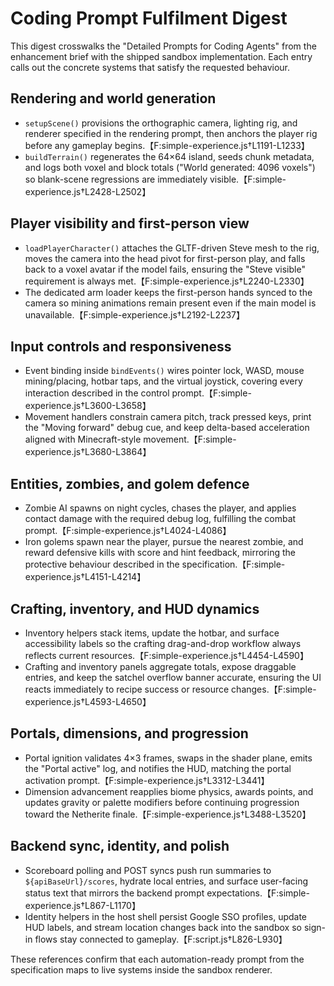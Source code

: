 # Coding Prompt Fulfilment Digest

This digest crosswalks the "Detailed Prompts for Coding Agents" from the enhancement brief with the shipped sandbox implementation. Each entry calls out the concrete systems that satisfy the requested behaviour.

## Rendering and world generation
- `setupScene()` provisions the orthographic camera, lighting rig, and renderer specified in the rendering prompt, then anchors the player rig before any gameplay begins.【F:simple-experience.js†L1191-L1233】
- `buildTerrain()` regenerates the 64×64 island, seeds chunk metadata, and logs both voxel and block totals ("World generated: 4096 voxels") so blank-scene regressions are immediately visible.【F:simple-experience.js†L2428-L2502】

## Player visibility and first-person view
- `loadPlayerCharacter()` attaches the GLTF-driven Steve mesh to the rig, moves the camera into the head pivot for first-person play, and falls back to a voxel avatar if the model fails, ensuring the "Steve visible" requirement is always met.【F:simple-experience.js†L2240-L2330】
- The dedicated arm loader keeps the first-person hands synced to the camera so mining animations remain present even if the main model is unavailable.【F:simple-experience.js†L2192-L2237】

## Input controls and responsiveness
- Event binding inside `bindEvents()` wires pointer lock, WASD, mouse mining/placing, hotbar taps, and the virtual joystick, covering every interaction described in the control prompt.【F:simple-experience.js†L3600-L3658】
- Movement handlers constrain camera pitch, track pressed keys, print the "Moving forward" debug cue, and keep delta-based acceleration aligned with Minecraft-style movement.【F:simple-experience.js†L3680-L3864】

## Entities, zombies, and golem defence
- Zombie AI spawns on night cycles, chases the player, and applies contact damage with the required debug log, fulfilling the combat prompt.【F:simple-experience.js†L4024-L4086】
- Iron golems spawn near the player, pursue the nearest zombie, and reward defensive kills with score and hint feedback, mirroring the protective behaviour described in the specification.【F:simple-experience.js†L4151-L4214】

## Crafting, inventory, and HUD dynamics
- Inventory helpers stack items, update the hotbar, and surface accessibility labels so the crafting drag-and-drop workflow always reflects current resources.【F:simple-experience.js†L4454-L4590】
- Crafting and inventory panels aggregate totals, expose draggable entries, and keep the satchel overflow banner accurate, ensuring the UI reacts immediately to recipe success or resource changes.【F:simple-experience.js†L4593-L4650】

## Portals, dimensions, and progression
- Portal ignition validates 4×3 frames, swaps in the shader plane, emits the "Portal active" log, and notifies the HUD, matching the portal activation prompt.【F:simple-experience.js†L3312-L3441】
- Dimension advancement reapplies biome physics, awards points, and updates gravity or palette modifiers before continuing progression toward the Netherite finale.【F:simple-experience.js†L3488-L3520】

## Backend sync, identity, and polish
- Scoreboard polling and POST syncs push run summaries to `${apiBaseUrl}/scores`, hydrate local entries, and surface user-facing status text that mirrors the backend prompt expectations.【F:simple-experience.js†L867-L1170】
- Identity helpers in the host shell persist Google SSO profiles, update HUD labels, and stream location changes back into the sandbox so sign-in flows stay connected to gameplay.【F:script.js†L826-L930】

These references confirm that each automation-ready prompt from the specification maps to live systems inside the sandbox renderer.
